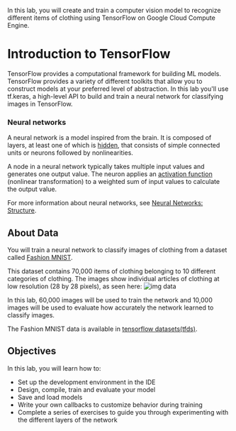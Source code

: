 In this lab, you will create and train a computer vision model to recognize different items of clothing using TensorFlow on Google Cloud Compute Engine.

# Introduction to TensorFlow
TensorFlow provides a computational framework for building ML models. TensorFlow provides a variety of different toolkits that allow you to construct models at your preferred level of abstraction. In this lab you'll use tf.keras, a high-level API to build and train a neural network for classifying images in TensorFlow.

### Neural networks
A neural network is a model inspired from the brain. It is composed of layers, at least one of which is [hidden](https://developers.google.com/machine-learning/glossary/#hidden_layer), that consists of simple connected units or neurons followed by nonlinearities.

A node in a neural network typically takes multiple input values and generates one output value. The neuron applies an [activation function](https://developers.google.com/machine-learning/glossary/#activation_function) (nonlinear transformation) to a weighted sum of input values to calculate the output value.

For more information about neural networks, see [Neural Networks: Structure](https://developers.google.com/machine-learning/crash-course/introduction-to-neural-networks/anatomy).

## About Data 

You will train a neural network to classify images of clothing from a dataset called [Fashion MNIST](https://github.com/zalandoresearch/fashion-mnist).
  
This dataset contains 70,000 items of clothing belonging to 10 different categories of clothing. The images show individual articles of clothing at low resolution (28 by 28 pixels), as seen here:
![img data](https://cdn.qwiklabs.com/YPBhHbZOxbtfyeaVsai9H2bgpNqt9JJtO9ZhsYTcbas%3D)

In this lab, 60,000 images will be used to train the network and 10,000 images will be used to evaluate how accurately the network learned to classify images.

The Fashion MNIST data is available in [tensorflow datasets(tfds)](https://www.tensorflow.org/datasets/catalog/fashion_mnist).


## Objectives
In this lab, you will learn how to:

- Set up the development environment in the IDE
- Design, compile, train and evaluate your model
- Save and load models
- Write your own callbacks to customize behavior during training
- Complete a series of exercises to guide you through experimenting with the different layers of the network
